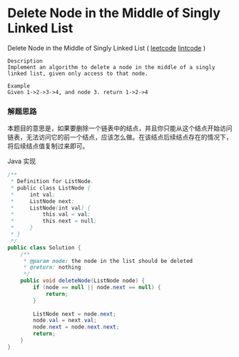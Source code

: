 #  Delete Node in the Middle of Singly Linked List

 Delete Node in the Middle of Singly Linked List  ( [leetcode]()  [lintcode](http://www.lintcode.com/en/problem/delete-node-in-the-middle-of-singly-linked-list/) )

```
Description
Implement an algorithm to delete a node in the middle of a singly linked list, given only access to that node.

Example
Given 1->2->3->4, and node 3. return 1->2->4
```

### 解题思路

本题目的意思是，如果要删除一个链表中的结点，并且你只能从这个结点开始访问链表，无法访问它的前一个结点，应该怎么做。在该结点后续结点存在的情况下，将后续结点值复制过来即可。

Java 实现

```java
/**
 * Definition for ListNode.
 * public class ListNode {
 *     int val;
 *     ListNode next;
 *     ListNode(int val) {
 *         this.val = val;
 *         this.next = null;
 *     }
 * }
 */ 
public class Solution {
    /**
     * @param node: the node in the list should be deleted
     * @return: nothing
     */
    public void deleteNode(ListNode node) {
        if (node == null || node.next == null) {
            return;
        }
        
        ListNode next = node.next;
        node.val = next.val;
        node.next = node.next.next;
        return;
    }
}
```

